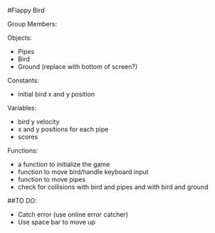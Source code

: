 #Flappy Bird

Group Members:

Objects:
- Pipes
- Bird
- Ground (replace with bottom of screen?)

Constants:
- initial bird x and y position

Variables:
- bird y velocity
- x and y positions for each pipe 
- scores

Functions:
- a function to initialize the game
- function to move bird/handle keyboard input
- function to move pipes
- check for collisions with bird and pipes and with bird and ground

##TO DO:
- Catch error (use online error catcher)
- Use space bar to move up
